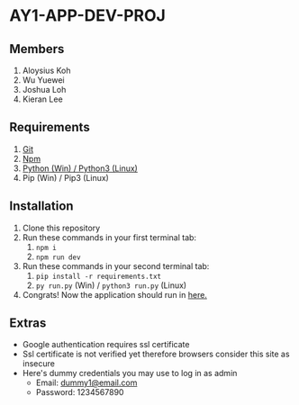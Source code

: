 # AY1-APP-DEV-PROJ
## Members
1. Aloysius Koh
2. Wu Yuewei
3. Joshua Loh
4. Kieran Lee

## Requirements
1. [Git](https://git-scm.com/)
2. [Npm](https://www.npmjs.com/)
3. [Python (Win) / Python3 (Linux)](https://www.python.org/)
4. Pip (Win) / Pip3 (Linux)
## Installation
1. Clone this repository
2. Run these commands in your first terminal tab: 
    1. `npm i`
    2. `npm run dev`
3. Run these commands in your second terminal tab:
    1. `pip install -r requirements.txt`
    2. `py run.py` (Win) / `python3 run.py` (Linux)
4. Congrats! Now the application should run in [here.](https://127.0.0.1:5000/)

## Extras
* Google authentication requires ssl certificate
* Ssl certificate is not verified yet therefore browsers consider this site as insecure
* Here's dummy credentials you may use to log in as admin
    * Email: dummy1@email.com
    * Password: 1234567890
